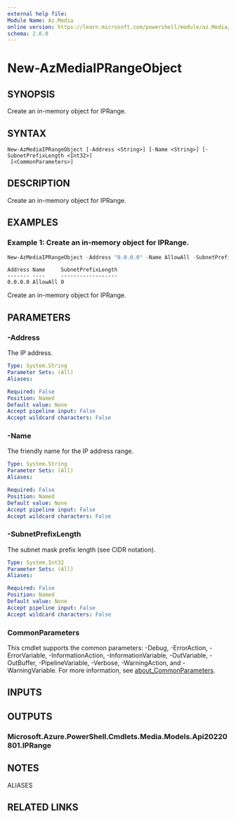 ```yaml
---
external help file:
Module Name: Az.Media
online version: https://learn.microsoft.com/powershell/module/az.Media/new-AzMediaIPRangeObject
schema: 2.0.0
---
```


# New-AzMediaIPRangeObject

## SYNOPSIS
Create an in-memory object for IPRange.

## SYNTAX

```
New-AzMediaIPRangeObject [-Address <String>] [-Name <String>] [-SubnetPrefixLength <Int32>]
 [<CommonParameters>]
```

## DESCRIPTION
Create an in-memory object for IPRange.

## EXAMPLES

### Example 1: Create an in-memory object for IPRange.
```powershell
New-AzMediaIPRangeObject -Address "0.0.0.0" -Name AllowAll -SubnetPrefixLength 0
```

```output
Address Name     SubnetPrefixLength
------- ----     ------------------
0.0.0.0 AllowAll 0
```

Create an in-memory object for IPRange.

## PARAMETERS

### -Address
The IP address.

```yaml
Type: System.String
Parameter Sets: (All)
Aliases:

Required: False
Position: Named
Default value: None
Accept pipeline input: False
Accept wildcard characters: False
```

### -Name
The friendly name for the IP address range.

```yaml
Type: System.String
Parameter Sets: (All)
Aliases:

Required: False
Position: Named
Default value: None
Accept pipeline input: False
Accept wildcard characters: False
```

### -SubnetPrefixLength
The subnet mask prefix length (see CIDR notation).

```yaml
Type: System.Int32
Parameter Sets: (All)
Aliases:

Required: False
Position: Named
Default value: None
Accept pipeline input: False
Accept wildcard characters: False
```

### CommonParameters
This cmdlet supports the common parameters: -Debug, -ErrorAction, -ErrorVariable, -InformationAction, -InformationVariable, -OutVariable, -OutBuffer, -PipelineVariable, -Verbose, -WarningAction, and -WarningVariable. For more information, see [about_CommonParameters](http://go.microsoft.com/fwlink/?LinkID=113216).

## INPUTS

## OUTPUTS

### Microsoft.Azure.PowerShell.Cmdlets.Media.Models.Api20220801.IPRange

## NOTES

ALIASES

## RELATED LINKS

